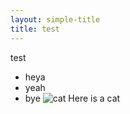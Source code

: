 ```yaml
---
layout: simple-title
title: test
---
```

test 
* heya 
*  yeah
*  bye
![cat](https://d17fnq9dkz9hgj.cloudfront.net/uploads/2012/11/153558006-tips-healthy-cat-632x475.jpg)
Here is a cat